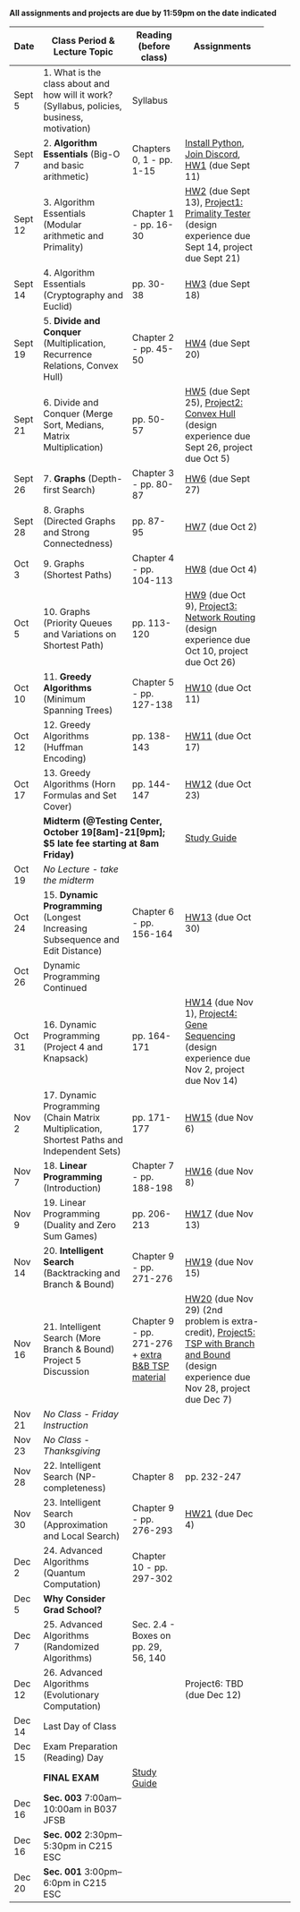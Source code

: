 
**All assignments and projects are due by 11:59pm on the date indicated**

| Date | Class Period & Lecture Topic | Reading (before class) | Assignments |
| --- | --- | --- | --- |
| Sept 5 | 1. What is the class about and how will it work?  (Syllabus, policies, business, motivation) | Syllabus |   |
| Sept 7 | 2. **Algorithm Essentials** (Big-O and basic arithmetic) | Chapters 0, 1 - pp. 1-15 | [Install Python](./installing-python.md), [Join Discord](./discord.md), [HW1](assignments.md#1) (due Sept 11) |
| Sept 12 | 3. Algorithm Essentials (Modular arithmetic and Primality) | Chapter 1 - pp. 16-30 | [HW2](assignments.md#2) (due Sept 13), [Project1: Primality Tester](projects/project1-fermat/Fermat.md) (design experience due Sept 14, project due Sept 21) |
| Sept 14 | 4. Algorithm Essentials (Cryptography and Euclid) | pp. 30-38 | [HW3](assignments.md#3) (due Sept 18) |
| Sept 19 | 5. **Divide and Conquer** (Multiplication, Recurrence Relations, Convex Hull) | Chapter 2 - pp. 45-50 | [HW4](assignments.md#4) (due Sept 20) |
| Sept 21 | 6. Divide and Conquer (Merge Sort, Medians, Matrix Multiplication) | pp. 50-57 | [HW5](assignments.md#5) (due Sept 25), [Project2: Convex Hull](projects/project2-convex-hull/ConvexHull.md) (design experience due Sept 26, project due Oct 5)  |
| Sept 26 | 7. **Graphs** (Depth-first Search) | Chapter 3 - pp. 80-87 | [HW6](assignments.md#6) (due Sept 27) |
| Sept 28 | 8. Graphs (Directed Graphs and Strong Connectedness) | pp. 87-95 | [HW7](assignments.md#7) (due Oct 2) |
| Oct 3 | 9. Graphs (Shortest Paths) | Chapter 4 - pp. 104-113 | [HW8](assignments.md#8) (due Oct 4) |
| Oct 5 | 10. Graphs (Priority Queues and Variations on Shortest Path) | pp. 113-120 | [HW9](assignments.md#9) (due Oct 9), [Project3: Network Routing](projects/project3-network-routing/NetworkRouting.md) (design experience due Oct 10, project due Oct 26) |
| Oct 10 | 11. **Greedy Algorithms** (Minimum Spanning Trees) | Chapter 5 - pp. 127-138 | [HW10](assignments.md#10) (due Oct 11) |
| Oct 12 |  12. Greedy Algorithms (Huffman Encoding) | pp. 138-143 | [HW11](assignments.md#11) (due Oct 17) |
| Oct 17 | 13. Greedy Algorithms (Horn Formulas and Set Cover) | pp. 144-147 | [HW12](assignments.md#12) (due Oct 23) |
| <td colspan=2>**Midterm (@Testing Center, October 19[8am]-21[9pm]; $5 late fee starting at 8am Friday)** </td> <td> [Study Guide](misc/midterm_study_guide.pdf) </td> |
| Oct 19 | *No Lecture - take the midterm* |  |  |
| Oct 24 | 15. **Dynamic Programming** (Longest Increasing Subsequence and Edit Distance) | Chapter 6 - pp. 156-164 | [HW13](assignments.md#13) (due Oct 30) |
| Oct 26 | Dynamic Programming Continued |  |  |
| Oct 31 | 16. Dynamic Programming (Project 4 and Knapsack) | pp. 164-171 | [HW14](assignments.md#14) (due Nov 1), [Project4: Gene Sequencing](projects/project4-gene-sequencing/GeneSequencing.md) (design experience due Nov 2, project due Nov 14) |
| Nov 2 | 17. Dynamic Programming (Chain Matrix Multiplication, Shortest Paths and Independent Sets) | pp. 171-177 | [HW15](assignments.md#15) (due Nov 6) |
| Nov 7 | 18. **Linear Programming** (Introduction) | Chapter 7 - pp. 188-198 | [HW16](assignments.md#16) (due Nov 8) |
| Nov 9 | 19. Linear Programming (Duality and Zero Sum Games) | pp. 206-213 | [HW17](assignments.md#17) (due Nov 13) |
| Nov 14 | 20. **Intelligent Search** (Backtracking and Branch & Bound) | Chapter 9 - pp. 271-276 | [HW19](assignments.md#19) (due Nov 15) |
| Nov 16 | 21. Intelligent Search (More Branch & Bound) Project 5 Discussion  | Chapter 9 - pp. 271-276 + [extra B&B TSP material](misc/TSPHorowitz.pdf) | [HW20](assignments.md#20) (due Nov 29) (2nd problem is extra-credit), [Project5: TSP with Branch and Bound](projects/project5-tsp/TSP.md) (design experience due Nov 28, project due Dec 7) |
| Nov 21 | *No Class - Friday Instruction* |  |  |
| Nov 23 | *No Class - Thanksgiving* |  |  |
| Nov 28 | 22. Intelligent Search (NP-completeness) | Chapter 8 | pp. 232-247 |  |
| Nov 30 | 23.  Intelligent Search (Approximation and Local Search) | Chapter 9 - pp. 276-293 | [HW21](assignments.md#21) (due Dec 4) |
| Dec 2 | 24. Advanced Algorithms (Quantum Computation) | Chapter 10 - pp. 297-302 |  |
| Dec 5 | **Why Consider Grad School?** |  |  |
| Dec 7 | 25. Advanced Algorithms (Randomized Algorithms) | Sec. 2.4 - Boxes on pp. 29, 56, 140 | |
| Dec 12 | 26. Advanced Algorithms (Evolutionary Computation) |  | Project6: TBD (due Dec 12)  |
| Dec 14 | Last Day of Class |  |  |
| Dec 15 | Exam Preparation (Reading) Day |  |  |
|  | **FINAL EXAM** |   [Study Guide](misc/final_study_guide.pdf)  |  |
| Dec 16 | **Sec. 003** 7:00am–10:00am in B037 JFSB | |
| Dec 16 | **Sec. 002** 2:30pm–5:30pm in C215 ESC |  |
| Dec 20 | **Sec. 001** 3:00pm–6:0pm in C215 ESC |  |
